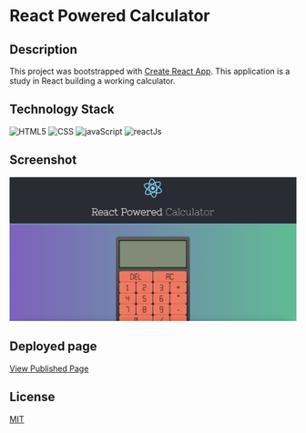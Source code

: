 # React Powered Calculator

## Description

This project was bootstrapped with [Create React App](https://github.com/facebook/create-react-app). This application
is a study in React building a working calculator.

## Technology Stack

![HTML5](https://img.shields.io/badge/HTML-239120?style=for-the-badge&logo=html5&logoColor=white)
![CSS](https://img.shields.io/badge/CSS-239120?&style=for-the-badge&logo=css3&logoColor=white)
![javaScript](https://img.shields.io/badge/JavaScript-F7DF1E?style=for-the-badge&logo=javascript&logoColor=black)
![reactJs](https://img.shields.io/badge/React-20232A?style=for-the-badge&logo=react&logoColor=61DAFB)

## Screenshot

![CalculatorScreen](./src/assets/images/finished-product.png)

## Deployed page

[View Published Page](https://erin-m-keller.github.io/keller-calculator/)

## License

[MIT](https://choosealicense.com/licenses/mit/)